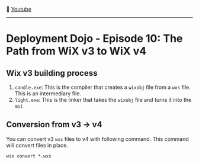 :movie_camera: [Youtube](https://www.youtube.com/watch?v=KyFAhr5u-TM)

<hr/>

# Deployment Dojo - Episode 10: The Path from WiX v3 to WiX v4

## Wix v3 building process

1. `candle.exe`: This is the compiler that creates a `wixobj` file from a `wxs` file. This is an intermediary file.
2. `light.exe`: This is the linker that takes the `wixobj` file and turns it into the `msi`

## Conversion from v3 -> v4

You can convert v3 `wxs` files to v4 with following command.
This command will convert files in place.

```cmd
wix convert *.wxs
```